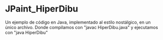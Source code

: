 # JPaint_HiperDibu
Un ejemplo de código en Java, implementado al estilo nostálgico, en un único archivo.
Donde compilamos con   "javac HiperDibu.java"
y ejecutamos     con   "java HiperDibu"
